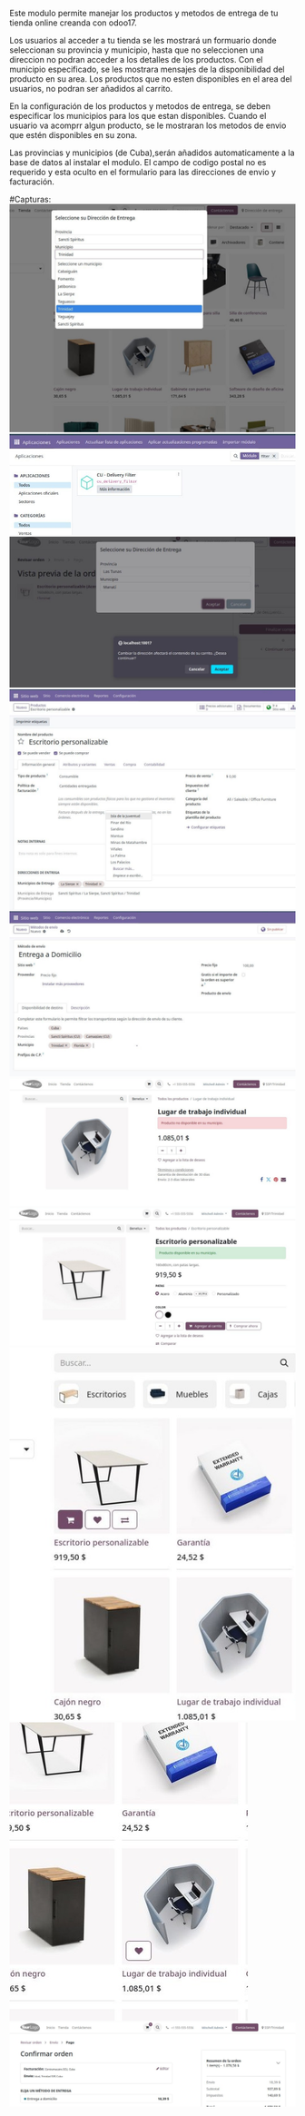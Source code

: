 Este modulo permite manejar los productos y metodos de entrega de tu tienda online creanda con odoo17.

Los usuarios al acceder a tu tienda se les mostrará un formuario donde seleccionan su provincia y municipio, hasta que no seleccionen una direccion no podran acceder a los detalles de los productos.
Con el municipio especificado, se les mostrara mensajes de la disponibilidad del producto en su area.
Los productos que no esten disponibles en el area del usuarios, no podran ser añadidos al carrito.

En la configuración de los productos y metodos de entrega, se deben especificar los municipios para los que estan disponibles.
Cuando el usuario va acomprr algun producto, se le mostraran los metodos de envio que estén disponibles en su zona.

Las provincias y municipios (de Cuba),serán añadidos automaticamente a la base de datos al instalar el modulo.
El campo de codigo postal no es requerido y esta oculto en el formulario para las direcciones de envio y facturación.

#Capturas:
![1](capturas/01.jpg)
![2](capturas/02.jpg)
![3](capturas/03.jpg)
![4](capturas/04.jpg)
![5](capturas/05.jpg)
![6](capturas/06.jpg)
![7](capturas/07.jpg)
![8](capturas/08.jpg)
![9](capturas/09.jpg)
![10](capturas/10.jpg)

